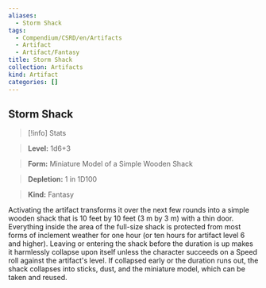 ```yaml
---
aliases:
  - Storm Shack
tags:
  - Compendium/CSRD/en/Artifacts
  - Artifact
  - Artifact/Fantasy
title: Storm Shack
collection: Artifacts
kind: Artifact
categories: []
---
```

## Storm Shack    
>[!info] Stats    
> **Level:** 1d6+3    
> **Form:** Miniature Model of a Simple Wooden Shack    
> **Depletion:** 1 in 1D100    
> **Kind:** Fantasy  
    
Activating the artifact transforms it over the next few rounds into a simple wooden shack that is 10 feet by 10 feet (3 m by 3 m) with a thin door. Everything inside the area of the full-size shack is protected from most forms of inclement weather for one hour (or ten hours for artifact level 6 and higher). Leaving or entering the shack before the duration is up makes it harmlessly collapse upon itself unless the character succeeds on a Speed roll against the artifact's level. If collapsed early or the duration runs out, the shack collapses into sticks, dust, and the miniature model, which can be taken and reused.